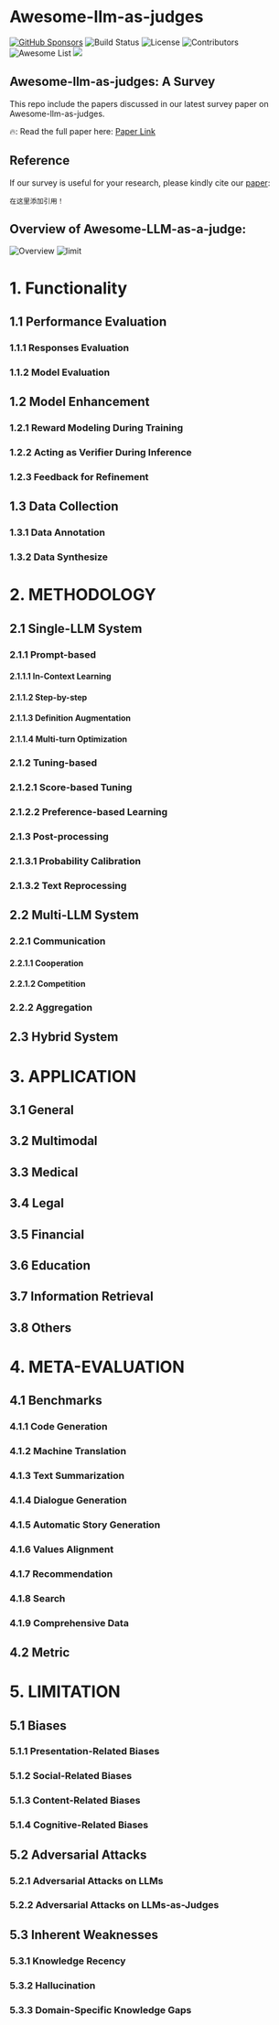 # Awesome-llm-as-judges
[![GitHub Sponsors](https://img.shields.io/badge/sponsors-GitHub-blue?logo=github&logoColor=white)](https://github.com/sponsors) ![Build Status](https://img.shields.io/badge/build-passing-brightgreen) ![License](https://img.shields.io/badge/license-MIT-yellow) ![Contributors](https://img.shields.io/badge/contributors-10-yellow) ![Awesome List](https://img.shields.io/badge/awesome-awesome-brightgreen) ![](https://img.shields.io/badge/PRs-Welcome-red)


## Awesome-llm-as-judges: A Survey
This repo include the papers discussed in our latest survey paper on Awesome-llm-as-judges.

🔥: Read the full paper here: [Paper Link](xxx)

## Reference
If our survey is useful for your research, please kindly cite our [paper](https://arxiv.org/abs/2411.16594):
```
在这里添加引用！
```

## Overview of Awesome-LLM-as-a-judge:
![Overview](./img/overview.png)
![limit](./img/limit.png)

# 1. Functionality

## 1.1 Performance Evaluation
### 1.1.1 Responses Evaluation
### 1.1.2 Model Evaluation

## 1.2 Model Enhancement
### 1.2.1 Reward Modeling During Training
### 1.2.2 Acting as Verifier During Inference
### 1.2.3 Feedback for Refinement

## 1.3 Data Collection
### 1.3.1 Data Annotation
### 1.3.2 Data Synthesize

# 2. METHODOLOGY
## 2.1 Single-LLM System
### 2.1.1 Prompt-based
#### 2.1.1.1 In-Context Learning
#### 2.1.1.2 Step-by-step
#### 2.1.1.3 Definition Augmentation
#### 2.1.1.4 Multi-turn Optimization

### 2.1.2 Tuning-based
### 2.1.2.1 Score-based Tuning
### 2.1.2.2 Preference-based Learning

### 2.1.3 Post-processing
### 2.1.3.1 Probability Calibration
### 2.1.3.2 Text Reprocessing

## 2.2 Multi-LLM System
### 2.2.1 Communication
#### 2.2.1.1 Cooperation
#### 2.2.1.2 Competition

### 2.2.2 Aggregation

## 2.3 Hybrid System

# 3. APPLICATION
## 3.1 General
## 3.2 Multimodal
## 3.3 Medical
## 3.4 Legal
## 3.5 Financial
## 3.6 Education
## 3.7 Information Retrieval
## 3.8 Others

# 4. META-EVALUATION
## 4.1 Benchmarks
### 4.1.1 Code Generation
### 4.1.2 Machine Translation
### 4.1.3 Text Summarization
### 4.1.4 Dialogue Generation
### 4.1.5 Automatic Story Generation
### 4.1.6 Values Alignment
### 4.1.7 Recommendation
### 4.1.8 Search
### 4.1.9 Comprehensive Data
## 4.2 Metric


# 5. LIMITATION
## 5.1 Biases
### 5.1.1 Presentation-Related Biases
### 5.1.2 Social-Related Biases
### 5.1.3 Content-Related Biases
### 5.1.4 Cognitive-Related Biases

## 5.2 Adversarial Attacks
### 5.2.1 Adversarial Attacks on LLMs
### 5.2.2 Adversarial Attacks on LLMs-as-Judges

## 5.3 Inherent Weaknesses
### 5.3.1 Knowledge Recency
### 5.3.2 Hallucination
### 5.3.3 Domain-Specific Knowledge Gaps

